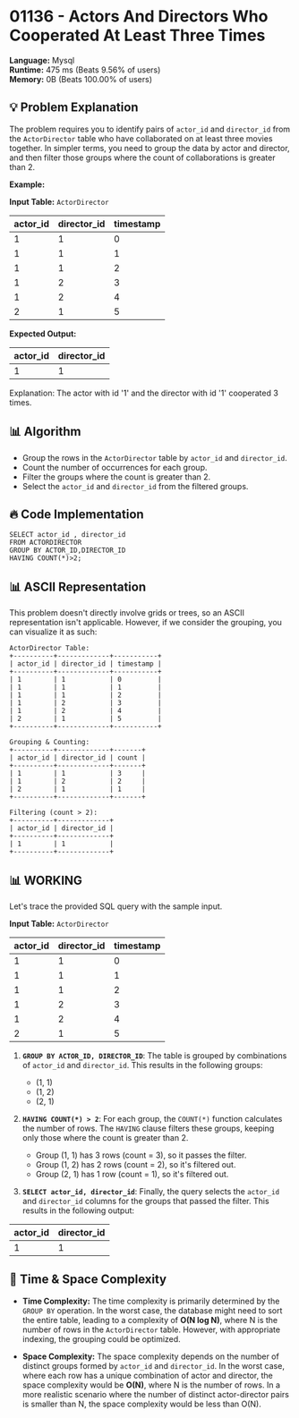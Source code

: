 # 01136 - Actors And Directors Who Cooperated At Least Three Times
    
**Language:** Mysql  
**Runtime:** 475 ms (Beats 9.56% of users)  
**Memory:** 0B (Beats 100.00% of users)  

## 💡 **Problem Explanation**

The problem requires you to identify pairs of `actor_id` and `director_id` from the `ActorDirector` table who have collaborated on at least three movies together.  In simpler terms, you need to group the data by actor and director, and then filter those groups where the count of collaborations is greater than 2.

**Example:**

**Input Table:** `ActorDirector`

| actor_id | director_id | timestamp |
|---|---|---|
| 1 | 1 | 0 |
| 1 | 1 | 1 |
| 1 | 1 | 2 |
| 1 | 2 | 3 |
| 1 | 2 | 4 |
| 2 | 1 | 5 |

**Expected Output:**

| actor_id | director_id |
|---|---|
| 1 | 1 |

Explanation: The actor with id '1' and the director with id '1' cooperated 3 times.

## 📊 **Algorithm**

*   Group the rows in the `ActorDirector` table by `actor_id` and `director_id`.
*   Count the number of occurrences for each group.
*   Filter the groups where the count is greater than 2.
*   Select the `actor_id` and `director_id` from the filtered groups.

## 🔥 **Code Implementation**

```mysql
SELECT actor_id , director_id 
FROM ACTORDIRECTOR
GROUP BY ACTOR_ID,DIRECTOR_ID
HAVING COUNT(*)>2;
```

## 📊 **ASCII Representation**

This problem doesn't directly involve grids or trees, so an ASCII representation isn't applicable. However, if we consider the grouping, you can visualize it as such:

```
ActorDirector Table:
+----------+-------------+-----------+
| actor_id | director_id | timestamp |
+----------+-------------+-----------+
| 1        | 1           | 0         |
| 1        | 1           | 1         |
| 1        | 1           | 2         |
| 1        | 2           | 3         |
| 1        | 2           | 4         |
| 2        | 1           | 5         |
+----------+-------------+-----------+

Grouping & Counting:
+----------+-------------+-------+
| actor_id | director_id | count |
+----------+-------------+-------+
| 1        | 1           | 3     |
| 1        | 2           | 2     |
| 2        | 1           | 1     |
+----------+-------------+-------+

Filtering (count > 2):
+----------+-------------+
| actor_id | director_id |
+----------+-------------+
| 1        | 1           |
+----------+-------------+
```

## 📊 **WORKING**

Let's trace the provided SQL query with the sample input.

**Input Table:** `ActorDirector`

| actor_id | director_id | timestamp |
|---|---|---|
| 1 | 1 | 0 |
| 1 | 1 | 1 |
| 1 | 1 | 2 |
| 1 | 2 | 3 |
| 1 | 2 | 4 |
| 2 | 1 | 5 |

1.  **`GROUP BY ACTOR_ID, DIRECTOR_ID`**:  The table is grouped by combinations of `actor_id` and `director_id`.  This results in the following groups:

    *   (1, 1)
    *   (1, 2)
    *   (2, 1)

2.  **`HAVING COUNT(*) > 2`**: For each group, the `COUNT(*)` function calculates the number of rows. The `HAVING` clause filters these groups, keeping only those where the count is greater than 2.

    *   Group (1, 1) has 3 rows (count = 3), so it passes the filter.
    *   Group (1, 2) has 2 rows (count = 2), so it's filtered out.
    *   Group (2, 1) has 1 row (count = 1), so it's filtered out.

3.  **`SELECT actor_id, director_id`**: Finally, the query selects the `actor_id` and `director_id` columns for the groups that passed the filter. This results in the following output:

| actor_id | director_id |
|---|---|
| 1 | 1 |

## 🚀 **Time & Space Complexity**

*   **Time Complexity:** The time complexity is primarily determined by the `GROUP BY` operation. In the worst case, the database might need to sort the entire table, leading to a complexity of **O(N log N)**, where N is the number of rows in the `ActorDirector` table.  However, with appropriate indexing, the grouping could be optimized.

*   **Space Complexity:** The space complexity depends on the number of distinct groups formed by `actor_id` and `director_id`.  In the worst case, where each row has a unique combination of actor and director, the space complexity would be **O(N)**, where N is the number of rows. In a more realistic scenario where the number of distinct actor-director pairs is smaller than N, the space complexity would be less than O(N).
    